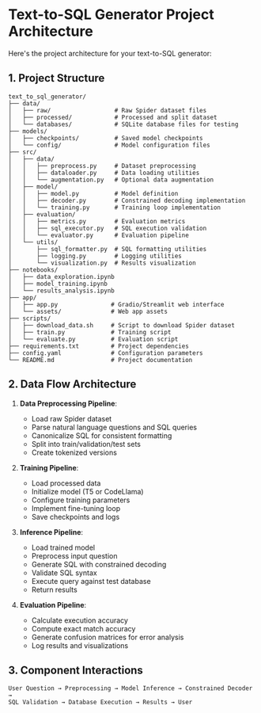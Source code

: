 # Text-to-SQL Generator Project Architecture

Here's the project architecture for your text-to-SQL generator:

## 1. Project Structure
```
text_to_sql_generator/
├── data/
│   ├── raw/                  # Raw Spider dataset files
│   ├── processed/            # Processed and split dataset
│   └── databases/            # SQLite database files for testing
├── models/
│   ├── checkpoints/          # Saved model checkpoints
│   └── config/               # Model configuration files
├── src/
│   ├── data/
│   │   ├── preprocess.py     # Dataset preprocessing
│   │   ├── dataloader.py     # Data loading utilities
│   │   └── augmentation.py   # Optional data augmentation
│   ├── model/
│   │   ├── model.py          # Model definition
│   │   ├── decoder.py        # Constrained decoding implementation
│   │   └── training.py       # Training loop implementation
│   ├── evaluation/
│   │   ├── metrics.py        # Evaluation metrics
│   │   ├── sql_executor.py   # SQL execution validation
│   │   └── evaluator.py      # Evaluation pipeline
│   └── utils/
│       ├── sql_formatter.py  # SQL formatting utilities
│       ├── logging.py        # Logging utilities
│       └── visualization.py  # Results visualization
├── notebooks/
│   ├── data_exploration.ipynb
│   ├── model_training.ipynb
│   └── results_analysis.ipynb
├── app/
│   ├── app.py               # Gradio/Streamlit web interface
│   └── assets/              # Web app assets
├── scripts/
│   ├── download_data.sh     # Script to download Spider dataset
│   ├── train.py             # Training script
│   └── evaluate.py          # Evaluation script
├── requirements.txt         # Project dependencies
├── config.yaml              # Configuration parameters
└── README.md                # Project documentation
```

## 2. Data Flow Architecture

1. **Data Preprocessing Pipeline**:
   - Load raw Spider dataset
   - Parse natural language questions and SQL queries
   - Canonicalize SQL for consistent formatting
   - Split into train/validation/test sets
   - Create tokenized versions

2. **Training Pipeline**:
   - Load processed data
   - Initialize model (T5 or CodeLlama)
   - Configure training parameters
   - Implement fine-tuning loop
   - Save checkpoints and logs

3. **Inference Pipeline**:
   - Load trained model
   - Preprocess input question
   - Generate SQL with constrained decoding
   - Validate SQL syntax
   - Execute query against test database
   - Return results

4. **Evaluation Pipeline**:
   - Calculate execution accuracy
   - Compute exact match accuracy
   - Generate confusion matrices for error analysis
   - Log results and visualizations

## 3. Component Interactions
```
User Question → Preprocessing → Model Inference → Constrained Decoder → 
SQL Validation → Database Execution → Results → User
```
